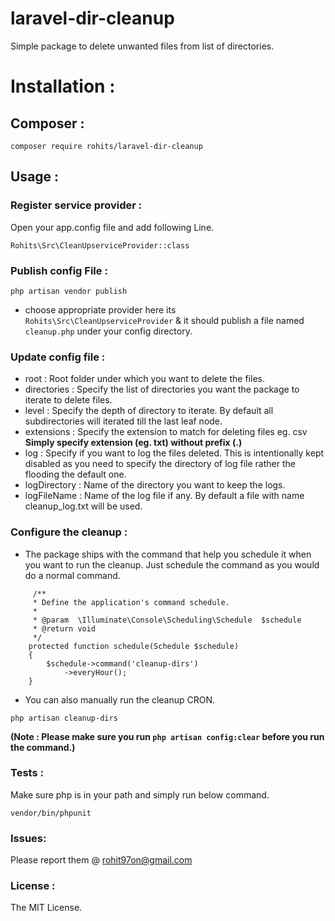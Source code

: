 # laravel-dir-cleanup
Simple package to delete unwanted files from list of directories.

# Installation :

## Composer :

`composer require rohits/laravel-dir-cleanup`


## Usage :

  ### Register service provider :
Open your app.config file and add following Line.

```Rohits\Src\CleanUpserviceProvider::class ```

  ### Publish config File :

`php artisan vendor publish`

- choose appropriate provider here its  `Rohits\Src\CleanUpserviceProvider` & it should publish a file named `cleanup.php` under your config directory.

### Update config file :
- root : Root folder under which you want to delete the files.
- directories : Specify the list of directories you want the package to iterate to delete files.
- level : Specify the depth of directory to iterate. By default all subdirectories will iterated till the last leaf node.
- extensions : Specify the extension to match for deleting files eg. csv
 <strong> Simply specify extension (eg. txt) without prefix (.) </strong>
- log : Specify if you want to log the files deleted. This is intentionally kept disabled as you need to specify the directory of log file rather the flooding the default one.
- logDirectory : Name of the directory you want to keep the logs.
- logFileName : Name of the log file if any. By default a file with name cleanup_log.txt will be used.

### Configure the cleanup :
- The package ships with the command that help you schedule it when you want to run the cleanup. Just schedule the command as you would do a normal command.

```
     /**
     * Define the application's command schedule.
     *
     * @param  \Illuminate\Console\Scheduling\Schedule  $schedule
     * @return void
     */
    protected function schedule(Schedule $schedule)
    {
        $schedule->command('cleanup-dirs')
            ->everyHour();
    }

```

- You can also manually run the cleanup CRON.

```php artisan cleanup-dirs```

<strong> (Note : Please make sure you run `php artisan config:clear` before you run the command.) </strong>


### Tests :
Make sure php is in your path and simply run below command.

``vendor/bin/phpunit``

### Issues:

Please report them @ rohit97on@gmail.com

### License :

The MIT License.
